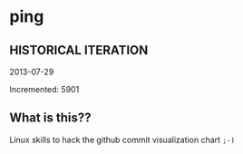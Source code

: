 # ping

## HISTORICAL ITERATION
2013-07-29

Incremented: 5901

## What is this?? 
Linux skills to hack the github commit visualization chart `;-)`
